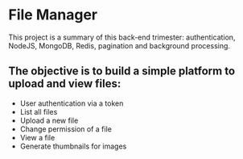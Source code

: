 # File Manager
This project is a summary of this back-end trimester: authentication, NodeJS, MongoDB, Redis, pagination and background processing.

## The objective is to build a simple platform to upload and view files:

- User authentication via a token
- List all files
- Upload a new file
- Change permission of a file
- View a file
- Generate thumbnails for images
